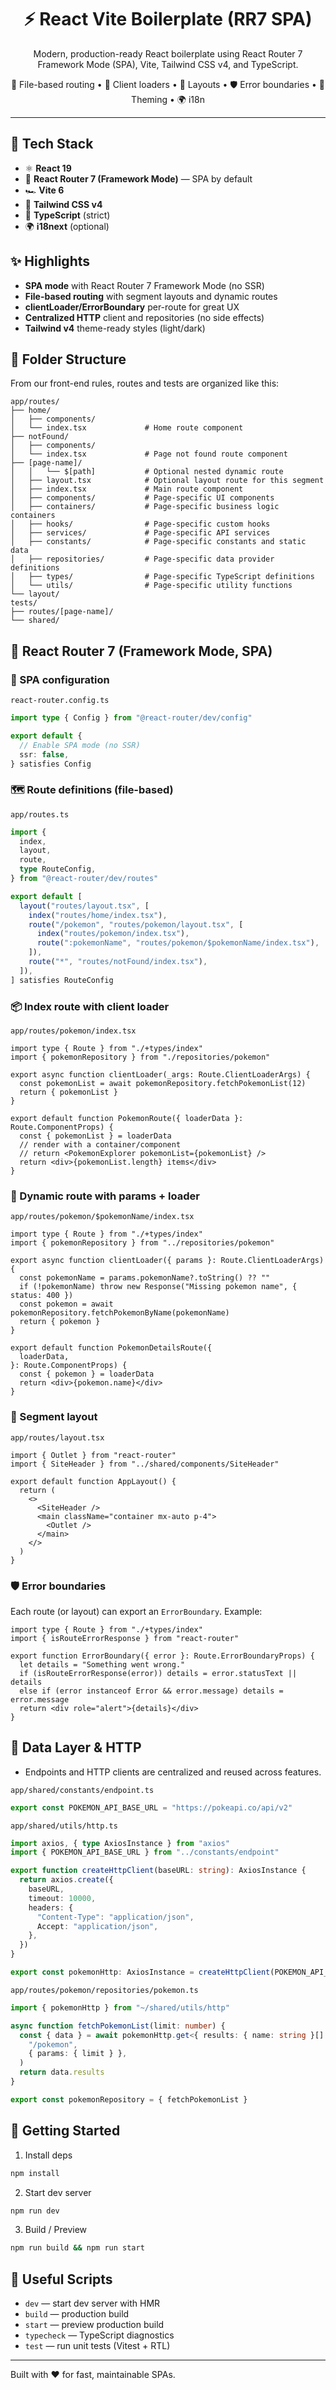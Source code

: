 <div align="center">

# ⚡️ React Vite Boilerplate (RR7 SPA)

Modern, production-ready React boilerplate using React Router 7 Framework Mode (SPA), Vite, Tailwind CSS v4, and TypeScript.

🧭 File-based routing • 🔁 Client loaders • 🧩 Layouts • 🛡️ Error boundaries • 🎨 Theming • 🌍 i18n

</div>

---

## 🚀 Tech Stack

- ⚛️ **React 19**
- 🧭 **React Router 7 (Framework Mode)** — SPA by default
- 🏎️ **Vite 6**
- 🎨 **Tailwind CSS v4**
- 🔷 **TypeScript** (strict)
- 🌍 **i18next** (optional)

## ✨ Highlights

- **SPA mode** with React Router 7 Framework Mode (no SSR)
- **File-based routing** with segment layouts and dynamic routes
- **clientLoader/ErrorBoundary** per-route for great UX
- **Centralized HTTP** client and repositories (no side effects)
- **Tailwind v4** theme-ready styles (light/dark)

## 📁 Folder Structure

From our front-end rules, routes and tests are organized like this:

```
app/routes/
├── home/
│   ├── components/
│   └── index.tsx             # Home route component
├── notFound/
│   ├── components/
│   └── index.tsx             # Page not found route component
├── [page-name]/
│   │   └── $[path]           # Optional nested dynamic route
│   ├── layout.tsx            # Optional layout route for this segment
│   ├── index.tsx             # Main route component
│   ├── components/           # Page-specific UI components
│   ├── containers/           # Page-specific business logic containers
│   ├── hooks/                # Page-specific custom hooks
│   ├── services/             # Page-specific API services
│   ├── constants/            # Page-specific constants and static data
│   ├── repositories/         # Page-specific data provider definitions
│   ├── types/                # Page-specific TypeScript definitions
│   └── utils/                # Page-specific utility functions
└── layout/
tests/
├── routes/[page-name]/
└── shared/
```

## 🧭 React Router 7 (Framework Mode, SPA)

### 🔧 SPA configuration

`react-router.config.ts`

```ts
import type { Config } from "@react-router/dev/config"

export default {
  // Enable SPA mode (no SSR)
  ssr: false,
} satisfies Config
```

### 🗺️ Route definitions (file-based)

`app/routes.ts`

```ts
import {
  index,
  layout,
  route,
  type RouteConfig,
} from "@react-router/dev/routes"

export default [
  layout("routes/layout.tsx", [
    index("routes/home/index.tsx"),
    route("/pokemon", "routes/pokemon/layout.tsx", [
      index("routes/pokemon/index.tsx"),
      route(":pokemonName", "routes/pokemon/$pokemonName/index.tsx"),
    ]),
    route("*", "routes/notFound/index.tsx"),
  ]),
] satisfies RouteConfig
```

### 📦 Index route with client loader

`app/routes/pokemon/index.tsx`

```tsx
import type { Route } from "./+types/index"
import { pokemonRepository } from "./repositories/pokemon"

export async function clientLoader(_args: Route.ClientLoaderArgs) {
  const pokemonList = await pokemonRepository.fetchPokemonList(12)
  return { pokemonList }
}

export default function PokemonRoute({ loaderData }: Route.ComponentProps) {
  const { pokemonList } = loaderData
  // render with a container/component
  // return <PokemonExplorer pokemonList={pokemonList} />
  return <div>{pokemonList.length} items</div>
}
```

### 🧭 Dynamic route with params + loader

`app/routes/pokemon/$pokemonName/index.tsx`

```tsx
import type { Route } from "./+types/index"
import { pokemonRepository } from "../repositories/pokemon"

export async function clientLoader({ params }: Route.ClientLoaderArgs) {
  const pokemonName = params.pokemonName?.toString() ?? ""
  if (!pokemonName) throw new Response("Missing pokemon name", { status: 400 })
  const pokemon = await pokemonRepository.fetchPokemonByName(pokemonName)
  return { pokemon }
}

export default function PokemonDetailsRoute({
  loaderData,
}: Route.ComponentProps) {
  const { pokemon } = loaderData
  return <div>{pokemon.name}</div>
}
```

### 🧩 Segment layout

`app/routes/layout.tsx`

```tsx
import { Outlet } from "react-router"
import { SiteHeader } from "../shared/components/SiteHeader"

export default function AppLayout() {
  return (
    <>
      <SiteHeader />
      <main className="container mx-auto p-4">
        <Outlet />
      </main>
    </>
  )
}
```

### 🛡️ Error boundaries

Each route (or layout) can export an `ErrorBoundary`. Example:

```tsx
import type { Route } from "./+types/index"
import { isRouteErrorResponse } from "react-router"

export function ErrorBoundary({ error }: Route.ErrorBoundaryProps) {
  let details = "Something went wrong."
  if (isRouteErrorResponse(error)) details = error.statusText || details
  else if (error instanceof Error && error.message) details = error.message
  return <div role="alert">{details}</div>
}
```

## 🔌 Data Layer & HTTP

- Endpoints and HTTP clients are centralized and reused across features.

`app/shared/constants/endpoint.ts`

```ts
export const POKEMON_API_BASE_URL = "https://pokeapi.co/api/v2"
```

`app/shared/utils/http.ts`

```ts
import axios, { type AxiosInstance } from "axios"
import { POKEMON_API_BASE_URL } from "../constants/endpoint"

export function createHttpClient(baseURL: string): AxiosInstance {
  return axios.create({
    baseURL,
    timeout: 10000,
    headers: {
      "Content-Type": "application/json",
      Accept: "application/json",
    },
  })
}

export const pokemonHttp: AxiosInstance = createHttpClient(POKEMON_API_BASE_URL)
```

`app/routes/pokemon/repositories/pokemon.ts`

```ts
import { pokemonHttp } from "~/shared/utils/http"

async function fetchPokemonList(limit: number) {
  const { data } = await pokemonHttp.get<{ results: { name: string }[] }>(
    "/pokemon",
    { params: { limit } },
  )
  return data.results
}

export const pokemonRepository = { fetchPokemonList }
```

## 🧪 Getting Started

1. Install deps

```bash
npm install
```

2. Start dev server

```bash
npm run dev
```

3. Build / Preview

```bash
npm run build && npm run start
```

## 🧭 Useful Scripts

- `dev` — start dev server with HMR
- `build` — production build
- `start` — preview production build
- `typecheck` — TypeScript diagnostics
- `test` — run unit tests (Vitest + RTL)

---

Built with ❤️ for fast, maintainable SPAs.
